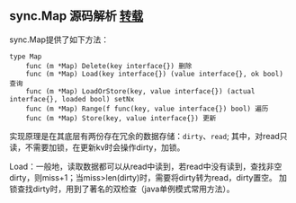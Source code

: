 ## sync.Map 源码解析 [转载](https://colobu.com/2017/07/11/dive-into-sync-Map/)

sync.Map提供了如下方法：

```
type Map
    func (m *Map) Delete(key interface{}) 删除
    func (m *Map) Load(key interface{}) (value interface{}, ok bool) 查询
    func (m *Map) LoadOrStore(key, value interface{}) (actual interface{}, loaded bool) setNx
    func (m *Map) Range(f func(key, value interface{}) bool) 遍历
    func (m *Map) Store(key, value interface{}) 更新
```

实现原理是在其底层有两份存在冗余的数据存储：`dirty`、`read`; 其中，对read只读，不需要加锁，在更新kv时会操作dirty，加锁。

Load：一般地，读取数据都可以从read中读到，若read中没有读到，查找非空dirty，则miss+1；当miss>len(dirty)时，需要将dirty转为read，dirty置空。
加锁查找dirty时，用到了著名的双检查（java单例模式常用方法）。



